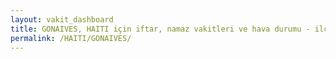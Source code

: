 ```yaml
---
layout: vakit_dashboard
title: GONAIVES, HAITI için iftar, namaz vakitleri ve hava durumu - ilçe/eyalet seç
permalink: /HAITI/GONAIVES/
---
```


<script type="text/javascript">
  var GLOBAL_COUNTRY = 'HAITI';
  var GLOBAL_CITY = 'GONAIVES';
  var GLOBAL_STATE = '';
  var lat = 72;
  var lon = 21;
</script>
